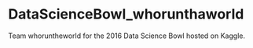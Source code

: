 # DataScienceBowl_whorunthaworld
Team whoruntheworld for the 2016 Data Science Bowl hosted on Kaggle.
